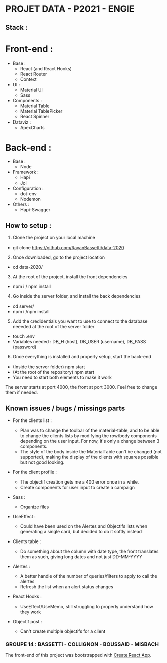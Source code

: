 # PROJET DATA - P2021 - ENGIE

## Stack :

# Front-end : 
- Base : 
    - React (and React Hooks)
    - React Router
    - Context
- UI :
    - Material UI
    - Sass
- Components : 
    - Material Table
    - Material TablePicker
    - React Spinner
- Dataviz : 
    - ApexCharts

# Back-end : 
- Base :
    - Node
- Framework :
    - Hapi
    - Joi
- Configuration : 
    - dot-env
    - Nodemon
- Others :
    - Hapi-Swagger

## How to setup : 

1) Clone the project on your local machine 
- git clone https://github.com/RayanBassetti/data-2020

2) Once downloaded, go to the project location
- cd data-2020/

3) At the root of the project, install the front dependencies 
- npm i / npm install

4) Go inside the server folder, and install the back dependencies
- cd server/
- npm i /npm install

5) Add the credidentials you want to use to connect to the database neeeded at the root of the server folder
- touch .env
- Variables needed : DB_H (host), DB_USER (username), DB_PASS (password)

6) Once everything is installed and properly setup, start the back-end
- (Inside the server folder) npm start 
- (At the root of the repository) npm start  
- You need to start both elements to make it work

The server starts at port 4000, the front at port 3000. 
Feel free to change them if needed.

## Known issues / bugs / missings parts 

- For the clients list : 
    - Plan was to change the toolbar of the material-table, and to be able to change the clients lists by modifying the row/body components depending on the user input.
      For now, it's only a change between 3 components.
    - The style of the body inside the MaterialTable can't be changed (not supported), making the display of the clients with squares possible but not good looking.

- For the client profile : 
    - The objectif creation gets me a 400 error once in a while.
    - Create components for user input to create a campaign

- Sass : 
    - Organize files

- UseEffect : 
    - Could have been used on the Alertes and Objectifs lists when generating a single card, but decided to do it softly instead

- Clients table : 
    - Do something about the column with date type, the front translates them as such, giving long dates and not just DD-MM-YYYY

- Alertes : 
    - A better handle of the number of queries/filters to apply to call the alertes
    - Refresh the list when an alert status changes
    
- React Hooks : 
    - UseEffect/UseMemo, still struggling to properly understand how they work

- Objectif post :
    - Can't create multiple objectifs for a client

### GROUPE 14 : BASSETTI - COLLIGNON - BOUSSAID - MISBACH

The front-end of this project was bootstrapped with [Create React App](https://github.com/facebook/create-react-app).
